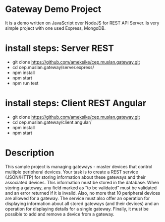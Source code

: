 # Gateway Demo Project 
It is a demo written on JavaScript over NodeJS for REST API Server. Is very simple project with one used Express, MongoDB.


# install steps: Server REST 
- git clone https://github.com/ameksike/cep.muslan.gateway.git
- cd cep.muslan.gateway/server.express/
- npm install 
- npm start
- npm run test

# install steps: Client REST Angular
- git clone https://github.com/ameksike/cep.muslan.gateway.git
- cd cep.muslan.gateway/client.angular/
- npm install 
- npm start


# Description
This sample project is managing gateways - master devices that control multiple peripheral devices. Your task is to create a REST service (JSON/HTTP) for storing information about these gateways and their associated devices. This information must be stored in the database. When storing a gateway, any field marked as “to be validated” must be validated and an error returned if it is invalid. Also, no more that 10 peripheral devices are allowed for a gateway. The service must also offer an operation for displaying information about all stored gateways (and their devices) and an operation for displaying details for a single gateway. Finally, it must be possible to add and remove a device from a gateway.
